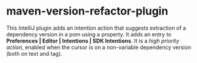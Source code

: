 # maven-version-refactor-plugin

This IntelliJ plugin adds an intention action that suggests extraction of a dependency version in a pom using a property.
It adds an entry to **Preferences | Editor | Intentions | SDK Intentions**.
It is a *high priority action*, enabled when the cursor is on a non-variable dependency version (both on text and tag).
